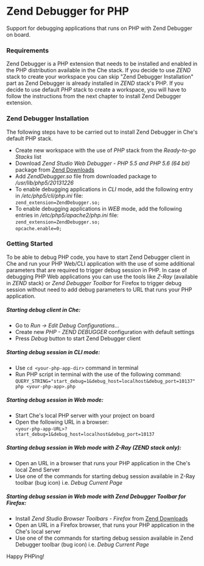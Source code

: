 # Zend Debugger for PHP

Support for debugging applications that runs on PHP with Zend Debugger on board.

### Requirements

Zend Debugger is a PHP extension that needs to be installed and enabled in the PHP distribution available in the Che stack. If you decide to use _ZEND_ stack to create your workspace you can skip "Zend Debugger Installation" part as Zend Debugger is already installed in _ZEND_ stack's PHP. If you decide to use default _PHP_ stack to create a workspace, you will have to follow the instructions from the next chapter to install Zend Debugger extension.

### Zend Debugger Installation

The following steps have to be carried out to install Zend Debugger in Che's default PHP stack.
* Create new workspace with the use of _PHP_ stack from the _Ready-to-go Stacks_ list
* Download _Zend Studio Web Debugger - PHP 5.5 and PHP 5.6 (64 bit)_ package from [Zend Downloads](http://www.zend.com/en/products/studio/downloads-studio#Linux)
* Add _ZendDebugger.so_ file from downloaded package to _/usr/lib/php5/20131226_
* To enable debugging applications in _CLI_ mode, add the following entry in _/etc/php5/cli/php.ini_ file:<br>
`zend_extension=ZendDebugger.so;`
* To enable debugging applications in _WEB_ mode, add the following entries in _/etc/php5/apache2/php.ini_ file:<br>
`zend_extension=ZendDebugger.so;`<br>
`opcache.enable=0;`

### Getting Started

To be able to debug PHP code, you have to start Zend Debugger client in Che and run your PHP Web/CLI application with the use of some additional parameters that are required to trigger debug session in PHP. In case of debugging PHP Web applications you can use the tools like _Z-Ray_ (available in _ZEND_ stack) or _Zend Debugger Toolbar_ for Firefox to trigger debug session without need to add debug parameters to URL that runs your PHP application.

##### Starting debug client in Che:
* Go to _Run -> Edit Debug Configurations..._
* Create new *PHP - ZEND DEBUGGER* configuration with default settings
* Press *Debug* button to start Zend Debugger client

##### Starting debug session in CLI mode:
* Use `cd <your-php-app-dir>` command in terminal
* Run PHP script in terminal with the use of the following command:<br>
`QUERY_STRING="start_debug=1&debug_host=localhost&debug_port=10137" php <your-php-app>.php`

##### Starting debug session in Web mode:
* Start Che's local PHP server with your project on board
* Open the following URL in a browser:<br>
`<your-php-app-URL>?start_debug=1&debug_host=localhost&debug_port=10137`

##### Starting debug session in Web mode with Z-Ray (ZEND stack only):
* Open an URL in a browser that runs your PHP application in the Che's local Zend Server
* Use one of the commands for starting debug session available in Z-Ray toolbar (bug icon) i.e. _Debug Current Page_

##### Starting debug session in Web mode with Zend Debugger Toolbar for Firefox:
* Install _Zend Studio Browser Toolbars - Firefox_ from [Zend Downloads](http://www.zend.com/en/products/studio/downloads-studio#Linux)
* Open an URL in a Firefox browser, that runs your PHP application in the Che's local server
* Use one of the commands for starting debug session available in Zend Debugger toolbar (bug icon) i.e. _Debug Current Page_

Happy PHPing!